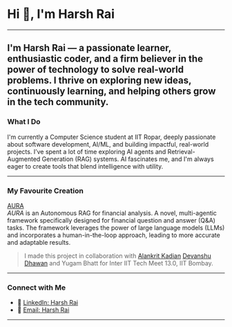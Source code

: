 # Hi 👋, I'm Harsh Rai
---
I'm Harsh Rai — a passionate learner, enthusiastic coder, and a firm believer in the power of technology to solve real-world problems. I thrive on exploring new ideas, continuously learning, and helping others grow in the tech community.
---

### What I Do

I'm currently a Computer Science student at IIT Ropar, deeply passionate about software development, AI/ML, and building impactful, real-world projects.
I’ve spent a lot of time exploring AI agents and Retrieval-Augmented Generation (RAG) systems. AI fascinates me, and I'm always eager to create tools that blend intelligence with utility. 

---

### My Favourite Creation

[AURA](https://drive.google.com/file/d/1ii7ww6DJCZteZSmQy_zftk4xH9Sdxaph/view?usp=sharing)  
*AURA* is an Autonomous RAG for financial analysis. A novel, multi-agentic framework specifically designed for financial question and answer (Q&A) tasks. The framework leverages the power of large language models (LLMs) and incorporates a human-in-the-loop approach, leading to more accurate and adaptable results.  
> I made this project in collaboration with [Alankrit Kadian](https://github.com/alankritkadian) [Devanshu Dhawan](https://github.com/TheProBro) and Yugam Bhatt for Inter IIT Tech Meet 13.0, IIT Bombay.
---

### Connect with Me

- 🔗 [LinkedIn: Harsh Rai](https://www.linkedin.com/in/harsh-rai-8a2446288/)
- 📧 [Email: Harsh Rai](mailto:2023csb1345@iitrpr.ac.in)

---

